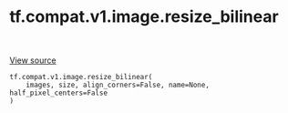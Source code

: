 <div itemscope itemtype="http://developers.google.com/ReferenceObject">
<meta itemprop="name" content="tf.compat.v1.image.resize_bilinear" />
<meta itemprop="path" content="Stable" />
</div>

# tf.compat.v1.image.resize_bilinear

<!-- Insert buttons and diff -->

<table class="tfo-notebook-buttons tfo-api nocontent" align="left">

</table>

<a target="_blank" class="external" href="/code/stable/tensorflow/python/ops/image_ops_impl.py">View source</a>





<pre class="devsite-click-to-copy prettyprint lang-py tfo-signature-link">
<code>tf.compat.v1.image.resize_bilinear(
    images, size, align_corners=False, name=None, half_pixel_centers=False
)
</code></pre>



<!-- Placeholder for "Used in" -->
